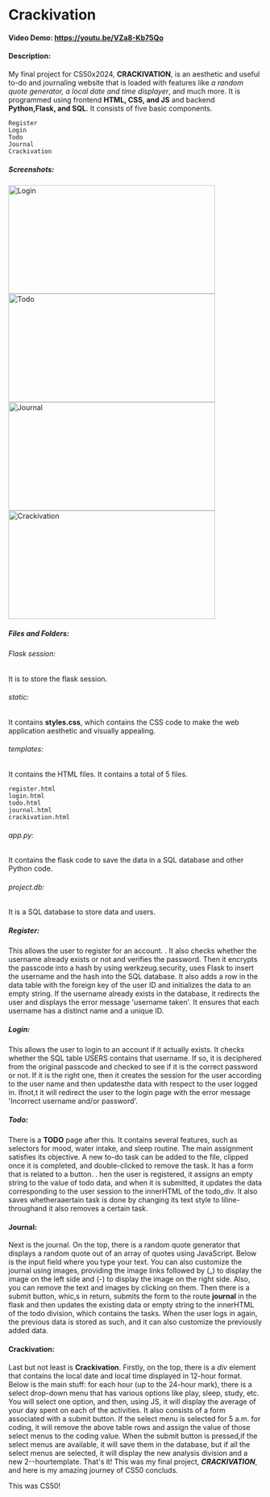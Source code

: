 # Crackivation
#### Video Demo: https://youtu.be/VZa8-Kb75Qo
#### Description:
My final project for CS50x2024, __CRACKIVATION__, is an aesthetic and useful to-do and journaling website that is loaded with features like _a random quote generator, a local date and time displayer_, and much more. It is programmed using frontend __HTML, CSS, and JS__ and backend __Python,Flask, and SQL__.
It consists of five basic components.
```
Register
Login
Todo
Journal
Crackivation
```

##### Screenshots:
<img src="https://github.com/i1amaj/Crackivation/assets/146009506/89e928a8-9fb6-4d0f-9bd9-655d93c03da6" alt="Login" width="410" height="215"/>
<img src="https://github.com/i1amaj/Crackivation/assets/146009506/fbe8c455-ba21-4164-a5e0-bf7ae2b9c7cc" alt="Todo" width="410" height="215" />
<img src="https://github.com/i1amaj/Crackivation/assets/146009506/5f790a7d-2146-45af-bcbb-6ce254607d46" alt="Journal" width="410" height="215" />
<img src="https://github.com/i1amaj/Crackivation/assets/146009506/f499f36d-320f-4658-9d60-3af952412208" alt="Crackivation" width="410" height="215" />


##### Files and Folders:

###### Flask session:
It is to store the flask session.

###### static:
It contains __styles.css__, which contains the CSS code to make the web application aesthetic and visually appealing.

###### templates:
It contains the HTML files. It contains a total of 5 files.
```
register.html
login.html
todo.html
journal.html
crackivation.html
```
###### app.py:
It contains the flask code to save the data in a SQL database and other Python code.

###### project.db:
It is a SQL database to store data and users.

##### Register:
This allows the user to register for an account. . It also checks whether the username already exists or not and verifies the password. Then it encrypts the passcode into a hash by using werkzeug.security, uses Flask to insert the username and the hash into the SQL database. It also adds a row in the data table with the foreign key of the user ID and initializes the data to an empty string. If the username already exists in the database, it redirects the user and displays the error message 'username taken'. It ensures that each username has a distinct name and a unique ID.

##### Login:
This allows the user to login to an account if it actually exists. It checks whether the SQL table USERS contains that username. If so, it is deciphered from the original passcode and checked to see if it is the correct password or not. If it is the right one, then it creates the session for the user according to the user name and then updatesthe data with respect to the user logged in. Ifnot,t it will redirect the user to the login page with the error message 'Incorrect username and/or password'.

##### Todo:
There is a __TODO__ page after this. It contains several features, such as selectors for mood, water intake, and sleep routine. The main assignment satisfies its objective. A new to-do task can be added to the file, clipped once it is completed, and double-clicked to remove the task. It has a form that is related to a button. . hen the user is registered, it assigns an empty string to the value of todo data, and when it is submitted, it updates the data corresponding to the user session to the innerHTML of the todo_div. It also saves whetheraaertain task is done by changing its text style to liline-throughand it also removes a certain task.

#### Journal:
Next is the journal. On the top, there is a random quote generator that displays a random quote out of an array of quotes using JavaScript. Below is the input field where you type your text. You can also customize the journal using images, providing the image links followed by (_) to display the image on the left side and (-) to display the image on the right side. Also, you can remove the text and images by clicking on them. Then there is a submit button, whic,s in return, submits the form to the route __journal__ in the flask and then updates the existing data or empty string to the innerHTML of the todo division, which contains the tasks. When the user logs in again, the previous data is stored as such, and it can also customize the previously added data.

#### Crackivation:
Last but not least is __Crackivation__. Firstly, on the top, there is a _div_ element that contains the local date and local time displayed in 12-hour format. Below is the main stuff: for each hour (up to the 24-hour mark), there is a select drop-down menu that has various options like play, sleep, study, etc. You will select one option, and then, using JS, it will display the average of your day spent on each of the activities. It also consists of a form associated with a submit button. If the select menu is selected for 5 a.m. for coding, it will remove the above table rows and assign the value of those select menus to the coding value. When the submit button is pressed,if the select menus are available, it will save them in the database, but if all the select menus are selected, it will display the new analysis division and a new 2--hourtemplate. That's it! This was my final project, ___CRACKIVATION___, and here is my amazing journey of CS50 concluds.

This was CS50!
